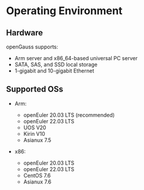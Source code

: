 # Operating Environment<a name="EN-US_TOPIC_0289896513"></a>

## Hardware<a name="en-us_topic_0283136535_en-us_topic_0237080615_en-us_topic_0231763749_en-us_topic_0059777704_se9be325cd0b04ac59d1bed4ff50dc00a"></a>

openGauss supports:

-   Arm server and x86\_64-based universal PC server
-   SATA, SAS, and SSD local storage
-   1-gigabit and 10-gigabit Ethernet

## Supported OSs<a name="en-us_topic_0283136535_en-us_topic_0237080615_en-us_topic_0231763749_en-us_topic_0059777704_sa3cc6a5214094aa9b46a22b25ba77c20"></a>

-   Arm:
    -   openEuler 20.03 LTS \(recommended\)
    -   openEuler 22.03 LTS
	-   UOS V20
    -   Kirin V10
    -   Asianux 7.5
    
-   x86:
    -   openEuler 20.03 LTS
    -   openEuler 22.03 LTS
    -   CentOS 7.6
    -   Asianux 7.6

